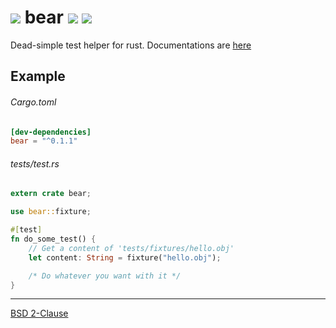 ![][bear-i] bear [![][version-i]][crates] [![][buildstat-i]][travis]
========

Dead-simple test helper for rust. Documentations are [here][docs]

Example
--------

###### Cargo.toml

```toml
[dev-dependencies]
bear = "^0.1.1"
```

###### tests/test.rs

```rust
extern crate bear;

use bear::fixture;

#[test]
fn do_some_test() {
    // Get a content of 'tests/fixtures/hello.obj'
    let content: String = fixture("hello.obj");

    /* Do whatever you want with it */
}
```

--------

[BSD 2-Clause](LICENSE.md)

[docs]:         //simnalamburt.github.io/bear
[crates]:       //crates.io/crates/bear
[travis]:       //travis-ci.org/simnalamburt/bear

[bear-i]:       https://simnalamburt.github.io/bear/cute.png
[version-i]:    https://img.shields.io/badge/cargo-v0.1.1-orange.svg?style=flat
[buildstat-i]:  https://img.shields.io/travis/simnalamburt/bear/master.svg?style=flat
